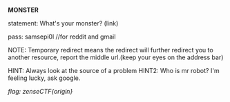 **MONSTER**

statement: What's your monster?
(link)

pass: samsepi0l //for reddit and gmail

NOTE: Temporary redirect means the redirect will further redirect you to another resource, report the middle url.(keep your eyes on the address bar)


HINT: Always look at the source of a problem
HINT2: Who is mr robot? I'm feeling lucky, ask google.

*flag: zenseCTF{origin}*